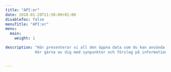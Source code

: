 ```yaml
---
title: "API:er"
date: 2018-01-28T21:58:09+01:00
disableToc: false
menuTitle: "API:er"
menu:
  main:
    weight: 1

description: "Här presenterar vi all den öppna data som du kan använda helt fritt. Öppna data är information som finns tillgänglig för vem som helst att använda, återanvända och dela med sig av, så att andra kan utveckla den och skapa nytta för fler.  
             Hör gärna av dig med synpunkter och förslag på information som du vill att Arbetsförmedlingen publicerar som öppna data på [Jobtechdev](mailto:jobtechdev@arbetsformedlingen.se) "    
             

---
```




